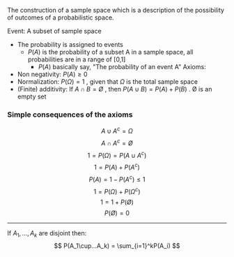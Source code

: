 The construction of a sample space which is a description of the possibility of outcomes of a probabilistic space.

Event: A subset of sample space
-  The probability is assigned to events
	-  $P(A)$ is the probability of a subset A in a sample space, all probabilities are in a range of [0,1]
		- $P(A)$ basically say, "The probability of an event A"
Axioms:
- Non negativity: $P(A)\geq 0$ 
- Normalization: $P(\Omega) = 1$ , given that $\Omega$ is the total sample space
- (Finite) additivity: If $A\cap B=Ø$ , then $P(A\cup B) = P(A) + P(B)$ . Ø is an empty set

### Simple consequences of the axioms

$$
A\cup A^c = \Omega
$$
$$
A\cap A^c = Ø
$$
$$
1 = P(\Omega) = P(A\cup A^c)
$$
$$
1 = P(A) + P(A^c) 
$$
$$
P(A)=1 - P(A^c) \leq 1
$$
$$
1 = P(\Omega) + P(\Omega^c)
$$
$$
1 = 1 + P(Ø)
$$
$$
P(Ø) = 0
$$
_____________________________
If $A_1, ... , A_k$ are disjoint then:
$$
P(A_1\cup...A_k) = \sum_{i=1}^kP(A_i)
$$
